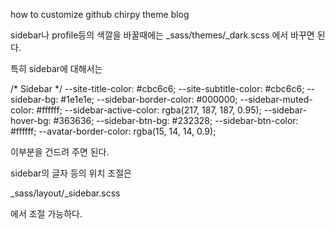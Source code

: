 how to customize github chirpy theme blog

sidebar나 profile등의 색깔을 바꿀때에는 
_sass/themes/_dark.scss
에서 바꾸면 된다.

특히 sidebar에 대해서는

  /* Sidebar */
  --site-title-color: #cbc6c6;
  --site-subtitle-color: #cbc6c6;
  --sidebar-bg: #1e1e1e;
  --sidebar-border-color: #000000;
  --sidebar-muted-color: #ffffff;
  --sidebar-active-color: rgba(217, 187, 187, 0.95);
  --sidebar-hover-bg: #363636;
  --sidebar-btn-bg: #232328;
  --sidebar-btn-color: #ffffff;
  --avatar-border-color: rgba(15, 14, 14, 0.9);

  이부분을 건드려 주면 된다.


  sidebar의 글자 등의 위치 조절은

_sass/layout/_sidebar.scss

에서 조절 가능하다.